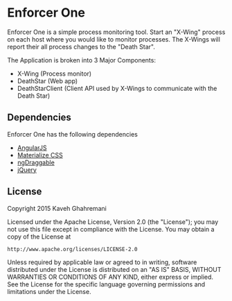 # Enforcer One

Enforcer One is a simple process monitoring tool.  Start an "X-Wing" process on each host where you would like to monitor processes.  The X-Wings will report their all process changes to the "Death Star".

The Application is broken into 3 Major Components:

  - X-Wing (Process monitor)
  - DeathStar (Web app)
  - DeathStarClient (Client API used by X-Wings to communicate with the Death Star)

## Dependencies

Enforcer One has the following dependencies

  - [AngularJS](http://angularjs.org)
  - [Materialize CSS](http://materializecss.com)
  - [ngDraggable](https://github.com/fatlinesofcode/ngDraggable)
  - [jQuery](http://jquery.com)

License
----
Copyright 2015 Kaveh Ghahremani

Licensed under the Apache License, Version 2.0 (the "License");
you may not use this file except in compliance with the License.
You may obtain a copy of the License at

    http://www.apache.org/licenses/LICENSE-2.0

Unless required by applicable law or agreed to in writing, software
distributed under the License is distributed on an "AS IS" BASIS,
WITHOUT WARRANTIES OR CONDITIONS OF ANY KIND, either express or implied.
See the License for the specific language governing permissions and
limitations under the License.
